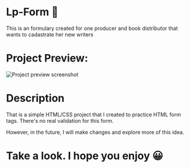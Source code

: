 # Lp-Form 🌹
This is an formulary created for one producer and book distributor that wants to cadastrate her new writers

# Project Preview:
![Project preview screenshot](assets/img/screenshot)

# Description 
That is a simple HTML/CSS project that I created to practice HTML form tags. There's no real validation for this form.

However, in the future, I will make changes and explore more of this idea.

# Take a look. I hope you enjoy 😀
 